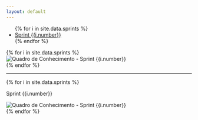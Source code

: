 ```yaml
---
layout: default
---
```


<div class='well metrics'>
  <ul class="nav nav-tabs">
    {% for i in site.data.sprints %}
    <li class='{{i.class}}'><a data-toggle="tab" class='{{i.class}}' href="#sprint-{{i.number}}">Sprint {{i.number}}</a></li>
    {% endfor %}
  </ul>

  <div class="tab-content">
    {% for i in site.data.sprints %}
      <div id="sprint-{{i.number}}" class="tab-pane fade {{i.class}}">
              <img src='{{site.baseurl}}/static/img/quadros_de_conhecimento/sprint_{{i.number}}.png' title='Quadro de Conhecimento - Sprint {{i.number}}' alt='Quadro de Conhecimento - Sprint {{i.number}}'>
      </div>
    {% endfor %}
  </div>

  <hr>

  <div class="card-deck">
    {% for i in site.data.sprints %}
      <div class="card bg-primary">
        <div class="card-body text-center">
            <p>Sprint {{i.number}}</p>
            <img src='{{site.baseurl}}/static/img/quadros_de_conhecimento/sprint_{{i.number}}.png' title='Quadro de Conhecimento - Sprint {{i.number}}' alt='Quadro de Conhecimento - Sprint {{i.number}}'>
          </div>
        </div>
    {% endfor %}
  </div>
</div>
